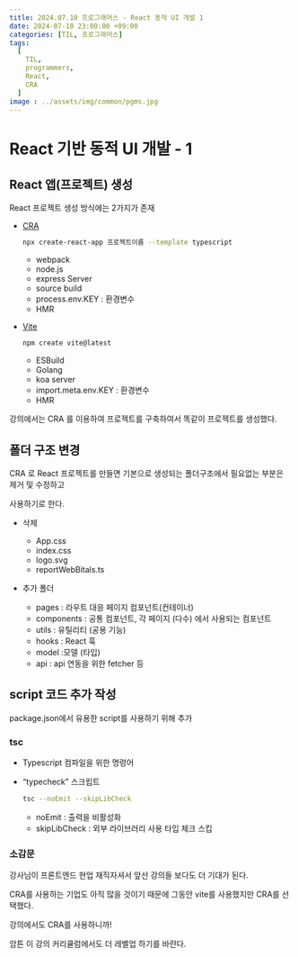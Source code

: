 ```yaml
---
title: 2024.07.10 프로그래머스 - React 동적 UI 개발 1
date: 2024-07-10 23:00:00 +09:00
categories: [TIL, 프로그래머스]
tags:
  [
    TIL,
    programmers,
    React,
    CRA
  ]
image : ../assets/img/common/pgms.jpg
---
```

# React 기반 동적 UI 개발 - 1

## React 앱(프로젝트) 생성

React 프로젝트 생성 방식에는 2가지가 존재

- [CRA](https://create-react-app.dev/)
    
    ```bash
    npx create-react-app 프로젝트이름 --template typescript
    ```
    
    - webpack
    - node.js
    - express Server
    - source build
    - process.env.KEY : 환경변수
    - HMR
- [Vite](https://ko.vitejs.dev/guide/)
    
    ```bash
    npm create vite@latest
    ```
    
    - ESBuild
    - Golang
    - koa server
    - import.meta.env.KEY : 환경변수
    - HMR

강의에서는 CRA 를 이용하여 프로젝트를 구축하여서 똑같이 프로젝트를 생성했다.

## 폴더 구조 변경

CRA 로 React 프로젝트를 만들면 기본으로 생성되는 폴더구조에서 필요없는 부분은 제거 및 수정하고

사용하기로 한다.

- 삭제
    - App.css
    - index.css
    - logo.svg
    - reportWebBitals.ts

- 추가 폴더
    - pages  : 라우트 대응 페이지 컴포넌트(컨테이너)
    - components : 공통 컴포넌트, 각 페이지 (다수) 에서 사용되는 컴포넌트
    - utils : 유틸리티 (공용 기능)
    - hooks : React 훅
    - model  :모델 (타입)
    - api : api 연동을 위한 fetcher 등

## script 코드 추가 작성

package.json에서 유용한 script를 사용하기 위해 추가

### tsc

- Typescript 컴파일을 위한 명령어

- “typecheck” 스크립트
    
    ```bash
    tsc --noEmit --skipLibCheck
    ```
    
    - noEmit : 출력을 비활성화
    - skipLibCheck : 외부 라이브러리 사용 타입 체크 스킵

### 소감문

강사님이 프론트엔드 현업 재직자셔서 앞선 강의들 보다도 더 기대가 된다.

CRA를 사용하는 기업도 아직 많을 것이기 때문에 그동안 vite를 사용했지만 CRA를 선택했다.

강의에서도 CRA를 사용하니까!

암튼 이 강의 커리큘럼에서도 더 레벨업 하기를 바란다.